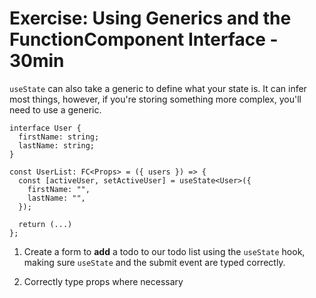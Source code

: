 # Exercise: Using Generics and the FunctionComponent Interface - 30min

`useState` can also take a generic to define what your state is. It can infer most things, however, if you're storing something more complex, you'll need to use a generic.

```tsx
interface User {
  firstName: string;
  lastName: string;
}

const UserList: FC<Props> = ({ users }) => {
  const [activeUser, setActiveUser] = useState<User>({
    firstName: "",
    lastName: "",
  });

  return (...)
};
```

1. Create a form to **add** a todo to our todo list using the `useState` hook, making sure `useState` and the submit event are typed correctly.

2. Correctly type props where necessary
